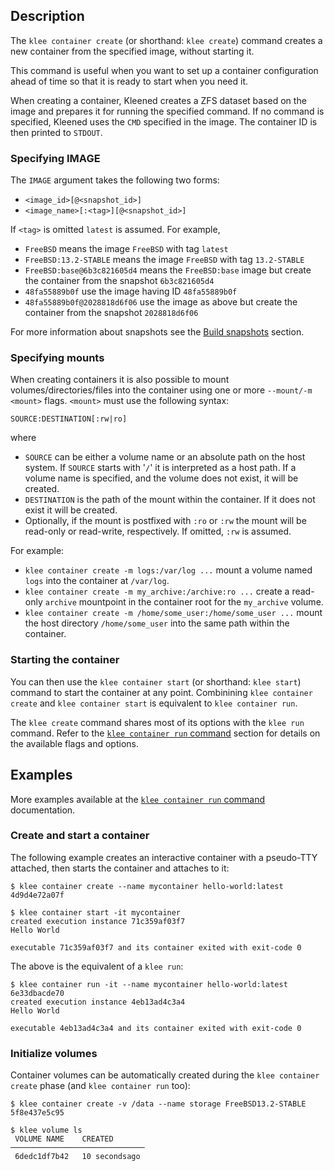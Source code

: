 ## Description
The `klee container create` (or shorthand: `klee create`) command creates a
new container from the specified image, without starting it.

This command is useful when you want to set up a container configuration ahead of time
so that it is ready to start when you need it.

When creating a container, Kleened creates a ZFS dataset based
on the image and prepares it for running the specified command.
If no command is specified, Kleened uses the `CMD` specified in the image.
The container ID is then printed to `STDOUT`.

### Specifying IMAGE
The `IMAGE` argument takes the following two forms:

- `<image_id>[@<snapshot_id>]`
- `<image_name>[:<tag>][@<snapshot_id>]`

If `<tag>` is omitted `latest` is assumed. For example,

- `FreeBSD` means the image `FreeBSD` with tag `latest`
- `FreeBSD:13.2-STABLE` means the image `FreeBSD` with tag `13.2-STABLE`
- `FreeBSD:base@6b3c821605d4` means the `FreeBSD:base` image but create the container from the snapshot `6b3c821605d4`
- `48fa55889b0f` use the image having ID `48fa55889b0f`
- `48fa55889b0f@2028818d6f06` use the image as above but create the container from the snapshot `2028818d6f06`

For more information about snapshots see the [Build snapshots](/build/building/snapshots/) section.

### Specifying mounts
When creating containers it is also possible to mount volumes/directories/files
into the container using one or more `--mount/-m  <mount>` flags. `<mount>` must use
the following syntax:

```console
SOURCE:DESTINATION[:rw|ro]
```

where

- `SOURCE` can be either a volume name or an absolute path on the host system.
  If `SOURCE` starts with '`/`' it is interpreted as a host path.
  If a volume name is specified, and the volume does not exist, it will be created.
- `DESTINATION` is the path of the mount within the container. If it does not exist it
  will be created.
- Optionally, if the mount is postfixed with `:ro` or `:rw` the mount will be read-only
  or read-write, respectively. If omitted, `:rw` is assumed.

For example:

- `klee container create -m logs:/var/log ...` mount a volume named `logs` into the container at `/var/log`.
- `klee container create -m my_archive:/archive:ro ...` create a read-only `archive` mountpoint in the
  container root for the `my_archive` volume.
- `klee container create -m /home/some_user:/home/some_user ...` mount the host directory `/home/some_user`
  into the same path within the container.

### Starting the container
You can then use the `klee container start`
(or shorthand: `klee start`) command to start the container at any point.
Combinining `klee container create` and `klee container start` is equivalent to
`klee container run`.

The `klee create` command shares most of its options with the `klee run`
command. Refer to the [`klee container run` command](container_run.md) section
for details on the available flags and options.

## Examples

More examples available at the [`klee container run` command](container_run.md) documentation.

### Create and start a container

The following example creates an interactive container with a pseudo-TTY attached,
then starts the container and attaches to it:

```console
$ klee container create --name mycontainer hello-world:latest
4d9d4e72a07f

$ klee container start -it mycontainer
created execution instance 71c359af03f7
Hello World

executable 71c359af03f7 and its container exited with exit-code 0
```

The above is the equivalent of a `klee run`:

```console
$ klee container run -it --name mycontainer hello-world:latest
6e33dbacde70
created execution instance 4eb13ad4c3a4
Hello World

executable 4eb13ad4c3a4 and its container exited with exit-code 0
```

### Initialize volumes

Container volumes can be automatically created during the `klee container create`
phase (and `klee container run` too):

```console
$ klee container create -v /data --name storage FreeBSD13.2-STABLE
5f8e437e5c95

$ klee volume ls
 VOLUME NAME    CREATED
──────────────────────────────
 6dedc1df7b42   10 secondsago
```
